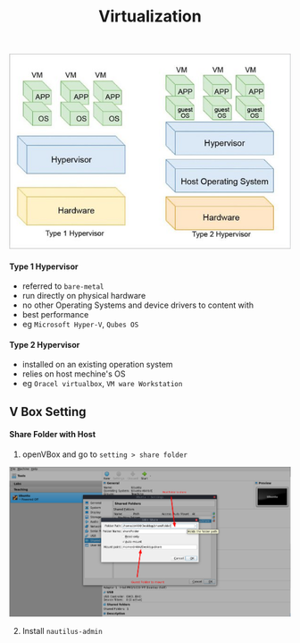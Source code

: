 <h1 align="center">Virtualization</h1><br>


![Type of virtualization](../photo/vir.jpeg)

#### Type 1 Hypervisor

- referred to `bare-metal`
- run directly on physical hardware
- no other Operating Systems and device drivers to content with
- best performance
- eg `Microsoft Hyper-V`, `Qubes OS`

#### Type 2 Hypervisor

- installed on an existing operation system 
- relies on host mechine's OS 
- eg `Oracel virtualbox`, `VM ware Workstation`


## V Box Setting

#### Share Folder with Host

1. openVBox and go to `setting > share folder`

![share](../photo/share.png)

2. Install `nautilus-admin`



